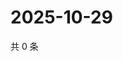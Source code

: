 # 2025-10-29

共 0 条

<!-- BEGIN ZHIHUQUESTIONS -->
<!-- 最后更新时间 Wed Oct 29 2025 06:10:57 GMT+0800 (China Standard Time) -->

<!-- END ZHIHUQUESTIONS -->
